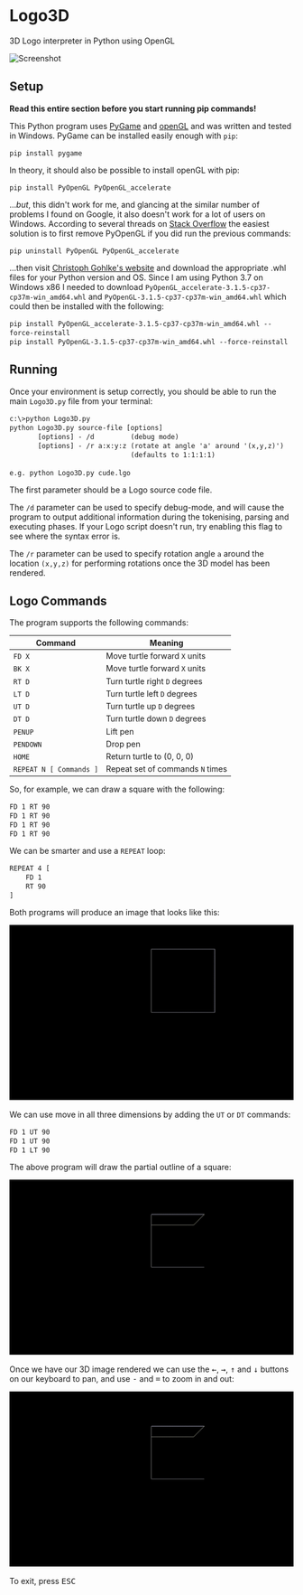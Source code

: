 # Logo3D
3D Logo interpreter in Python using OpenGL

![Screenshot](https://github.com/James-P-D/Logo3D/blob/main/screenshot.gif)

## Setup

**Read this entire section before you start running pip commands!**

This Python program uses [PyGame](https://www.pygame.org/news) and [openGL](https://www.opengl.org/) and was written and tested in Windows. PyGame can be installed easily enough with `pip`:

```
pip install pygame
```

In theory, it should also be possible to install openGL with pip:

```
pip install PyOpenGL PyOpenGL_accelerate
```

...*but*, this didn't work for me, and glancing at the similar number of problems I found on Google, it also doesn't work for a lot of users on Windows. According to several threads on [Stack Overflow](https://stackoverflow.com/questions/26700719/pyopengl-glutinit-nullfunctionerror) the easiest solution is to first remove PyOpenGL if you did run the previous commands:

```
pip uninstall PyOpenGL PyOpenGL_accelerate
```

...then visit [Christoph Gohlke's website](https://www.lfd.uci.edu/~gohlke/pythonlibs/#pyopengl) and download the appropriate .whl files for your Python version and OS. Since I am using Python 3.7 on Windows x86 I needed to download `PyOpenGL_accelerate-3.1.5-cp37-cp37m-win_amd64.whl` and `PyOpenGL-3.1.5-cp37-cp37m-win_amd64.whl` which could then be installed with the following:

```
pip install PyOpenGL_accelerate-3.1.5-cp37-cp37m-win_amd64.whl --force-reinstall
pip install PyOpenGL-3.1.5-cp37-cp37m-win_amd64.whl --force-reinstall
```

## Running

Once your environment is setup correctly, you should be able to run the main `Logo3D.py` file from your terminal:

```
c:\>python Logo3D.py
python Logo3D.py source-file [options]
       [options] - /d         (debug mode)
       [options] - /r a:x:y:z (rotate at angle 'a' around '(x,y,z)')
                              (defaults to 1:1:1:1)

e.g. python Logo3D.py cude.lgo
```

The first parameter should be a Logo source code file.

The `/d` parameter can be used to specify debug-mode, and will cause the program to output additional information during the tokenising, parsing and executing phases. If your Logo script doesn't run, try enabling this flag to see where the syntax error is.

The `/r` parameter can be used to specify rotation angle `a` around the location `(x,y,z)` for performing rotations once the 3D model has been rendered.

## Logo Commands

The program supports the following commands:

Command | Meaning
------- | -------------
`FD X` | Move turtle forward `X` units
`BK X` | Move turtle forward `X` units
`RT D` | Turn turtle right `D` degrees
`LT D` | Turn turtle left `D` degrees
`UT D` | Turn turtle up `D` degrees
`DT D` | Turn turtle down `D` degrees
`PENUP` | Lift pen
`PENDOWN` | Drop pen
`HOME` | Return turtle to (0, 0, 0)
`REPEAT N [ Commands ]` | Repeat set of commands `N` times

So, for example, we can draw a square with the following:

```
FD 1 RT 90
FD 1 RT 90
FD 1 RT 90
FD 1 RT 90
```

We can be smarter and use a `REPEAT` loop:

```
REPEAT 4 [
    FD 1
    RT 90  
]
```

Both programs will produce an image that looks like this:

![Square](https://github.com/James-P-D/Logo3D/blob/main/square.png)

We can use move in all three dimensions by adding the `UT` or `DT` commands:

```
FD 1 UT 90
FD 1 UT 90
FD 1 LT 90
```

The above program will draw the partial outline of a square:

![Cube](https://github.com/James-P-D/Logo3D/blob/main/cube.png)

Once we have our 3D image rendered we can use the <kbd>←</kbd>, <kbd>→</kbd>, <kbd>↑</kbd> and <kbd>↓</kbd> buttons on our keyboard to pan, and use <kbd>-</kbd> and <kbd>=</kbd> to zoom in and out:

![Cube_Rotate](https://github.com/James-P-D/Logo3D/blob/main/cube.gif)

To exit, press <kbd>ESC</kbd>